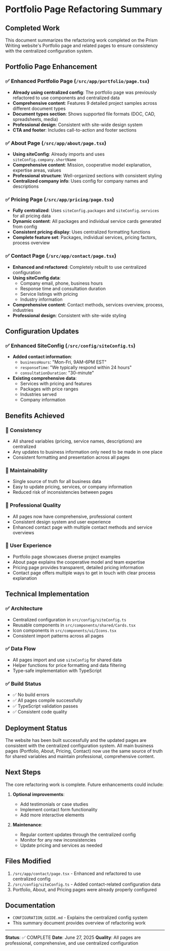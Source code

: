 # Portfolio Page Refactoring Summary

## Completed Work

This document summarizes the refactoring work completed on the Prism Writing website's Portfolio page and related pages to ensure consistency with the centralized configuration system.

## Portfolio Page Enhancement

### ✅ Enhanced Portfolio Page (`/src/app/portfolio/page.tsx`)
- **Already using centralized config**: The portfolio page was previously refactored to use components and centralized data
- **Comprehensive content**: Features 9 detailed project samples across different document types
- **Document types section**: Shows supported file formats (DOC, CAD, spreadsheets, media)
- **Professional design**: Consistent with site-wide design system
- **CTA and footer**: Includes call-to-action and footer sections

### ✅ About Page (`/src/app/about/page.tsx`)
- **Using siteConfig**: Already imports and uses `siteConfig.company.shortName`
- **Comprehensive content**: Mission, cooperative model explanation, expertise areas, values
- **Professional structure**: Well-organized sections with consistent styling
- **Centralized company info**: Uses config for company names and descriptions

### ✅ Pricing Page (`/src/app/pricing/page.tsx`)
- **Fully centralized**: Uses `siteConfig.packages` and `siteConfig.services` for all pricing data
- **Dynamic content**: All packages and individual service cards generated from config
- **Consistent pricing display**: Uses centralized formatting functions
- **Complete feature set**: Packages, individual services, pricing factors, process overview

### ✅ Contact Page (`/src/app/contact/page.tsx`)
- **Enhanced and refactored**: Completely rebuilt to use centralized configuration
- **Using siteConfig data**:
  - Company email, phone, business hours
  - Response time and consultation duration
  - Service listings with pricing
  - Industry information
- **Comprehensive content**: Contact methods, services overview, process, industries
- **Professional design**: Consistent with site-wide styling

## Configuration Updates

### ✅ Enhanced SiteConfig (`/src/config/siteConfig.ts`)
- **Added contact information**:
  - `businessHours`: "Mon-Fri, 9AM-6PM EST"
  - `responseTime`: "We typically respond within 24 hours"
  - `consultationDuration`: "30-minute"
- **Existing comprehensive data**:
  - Services with pricing and features
  - Packages with price ranges
  - Industries served
  - Company information

## Benefits Achieved

### 🎯 Consistency
- All shared variables (pricing, service names, descriptions) are centralized
- Any updates to business information only need to be made in one place
- Consistent formatting and presentation across all pages

### 🎯 Maintainability
- Single source of truth for all business data
- Easy to update pricing, services, or company information
- Reduced risk of inconsistencies between pages

### 🎯 Professional Quality
- All pages now have comprehensive, professional content
- Consistent design system and user experience
- Enhanced contact page with multiple contact methods and service overviews

### 🎯 User Experience
- Portfolio page showcases diverse project examples
- About page explains the cooperative model and team expertise
- Pricing page provides transparent, detailed pricing information
- Contact page offers multiple ways to get in touch with clear process explanation

## Technical Implementation

### ✅ Architecture
- Centralized configuration in `src/config/siteConfig.ts`
- Reusable components in `src/components/shared/Cards.tsx`
- Icon components in `src/components/ui/Icons.tsx`
- Consistent import patterns across all pages

### ✅ Data Flow
- All pages import and use `siteConfig` for shared data
- Helper functions for price formatting and data filtering
- Type-safe implementation with TypeScript

### ✅ Build Status
- ✅ No build errors
- ✅ All pages compile successfully
- ✅ TypeScript validation passes
- ✅ Consistent code quality

## Deployment Status

The website has been built successfully and the updated pages are consistent with the centralized configuration system. All main business pages (Portfolio, About, Pricing, Contact) now use the same source of truth for shared variables and maintain professional, comprehensive content.

## Next Steps

The core refactoring work is complete. Future enhancements could include:

1. **Optional improvements**:
   - Add testimonials or case studies
   - Implement contact form functionality
   - Add more interactive elements

2. **Maintenance**:
   - Regular content updates through the centralized config
   - Monitor for any new inconsistencies
   - Update pricing and services as needed

## Files Modified

1. `/src/app/contact/page.tsx` - Enhanced and refactored to use centralized config
2. `/src/config/siteConfig.ts` - Added contact-related configuration data
3. Portfolio, About, and Pricing pages were already properly configured

## Documentation

- `CONFIGURATION_GUIDE.md` - Explains the centralized config system
- This summary document provides overview of refactoring work

---

**Status**: ✅ COMPLETE
**Date**: June 27, 2025
**Quality**: All pages are professional, comprehensive, and use centralized configuration
